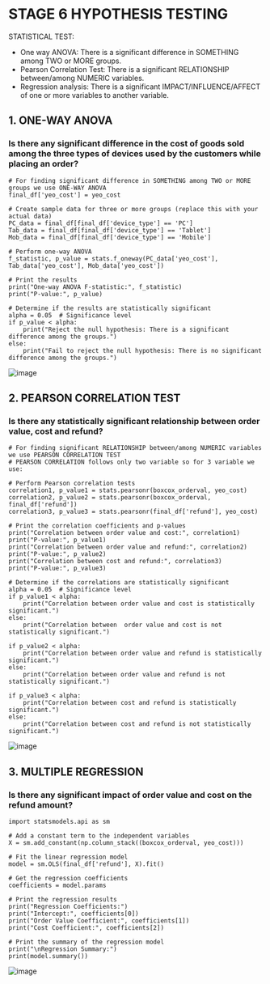 # STAGE 6 HYPOTHESIS TESTING
STATISTICAL TEST:
* One way ANOVA: There is a significant difference in SOMETHING among TWO or MORE groups.
* Pearson Correlation Test: There is a significant RELATIONSHIP between/among NUMERIC variables.
* Regression analysis: There is a significant IMPACT/INFLUENCE/AFFECT of one or more variables to another variable.
## 1. ONE-WAY ANOVA
### Is there any significant difference in the cost of goods sold among the three types of devices used by the customers while placing an order?
```
# For finding significant difference in SOMETHING among TWO or MORE groups we use ONE-WAY ANOVA
final_df['yeo_cost'] = yeo_cost

# Create sample data for three or more groups (replace this with your actual data)
PC_data = final_df[final_df['device_type'] == 'PC']
Tab_data = final_df[final_df['device_type'] == 'Tablet']
Mob_data = final_df[final_df['device_type'] == 'Mobile']

# Perform one-way ANOVA
f_statistic, p_value = stats.f_oneway(PC_data['yeo_cost'], Tab_data['yeo_cost'], Mob_data['yeo_cost'])

# Print the results
print("One-way ANOVA F-statistic:", f_statistic)
print("P-value:", p_value)

# Determine if the results are statistically significant
alpha = 0.05  # Significance level
if p_value < alpha:
    print("Reject the null hypothesis: There is a significant difference among the groups.")
else:
    print("Fail to reject the null hypothesis: There is no significant difference among the groups.")
```
![image](https://github.com/asmshkhaws/SALES_DATA_PYTHON/assets/119579424/d7298ba5-ffea-4cec-ad71-ebd32e0beb01)

## 2. PEARSON CORRELATION TEST
### Is there any statistically significant relationship between order value, cost and refund?
```
# For finding significant RELATIONSHIP between/among NUMERIC variables we use PEARSON CORRELATION TEST
# PEARSON CORRELATION follows only two variable so for 3 variable we use:

# Perform Pearson correlation tests
correlation1, p_value1 = stats.pearsonr(boxcox_orderval, yeo_cost)
correlation2, p_value2 = stats.pearsonr(boxcox_orderval, final_df['refund'])
correlation3, p_value3 = stats.pearsonr(final_df['refund'], yeo_cost)

# Print the correlation coefficients and p-values
print("Correlation between order value and cost:", correlation1)
print("P-value:", p_value1)
print("Correlation between order value and refund:", correlation2)
print("P-value:", p_value2)
print("Correlation between cost and refund:", correlation3)
print("P-value:", p_value3)

# Determine if the correlations are statistically significant
alpha = 0.05  # Significance level
if p_value1 < alpha:
    print("Correlation between order value and cost is statistically significant.")
else:
    print("Correlation between  order value and cost is not statistically significant.")

if p_value2 < alpha:
    print("Correlation between order value and refund is statistically significant.")
else:
    print("Correlation between order value and refund is not statistically significant.")

if p_value3 < alpha:
    print("Correlation between cost and refund is statistically significant.")
else:
    print("Correlation between cost and refund is not statistically significant.")
```
![image](https://github.com/asmshkhaws/SALES_DATA_PYTHON/assets/119579424/240f8278-b93e-48cd-a7ce-e43599c19c8a)

## 3. MULTIPLE REGRESSION
### Is there any significant impact of order value and cost on the refund amount?
```
import statsmodels.api as sm

# Add a constant term to the independent variables
X = sm.add_constant(np.column_stack((boxcox_orderval, yeo_cost)))

# Fit the linear regression model
model = sm.OLS(final_df['refund'], X).fit()

# Get the regression coefficients
coefficients = model.params

# Print the regression results
print("Regression Coefficients:")
print("Intercept:", coefficients[0])
print("Order Value Coefficient:", coefficients[1])
print("Cost Coefficient:", coefficients[2])

# Print the summary of the regression model
print("\nRegression Summary:")
print(model.summary())
```
![image](https://github.com/asmshkhaws/SALES_DATA_PYTHON/assets/119579424/1faa3759-9574-4ef2-838e-8c945b925d76)
